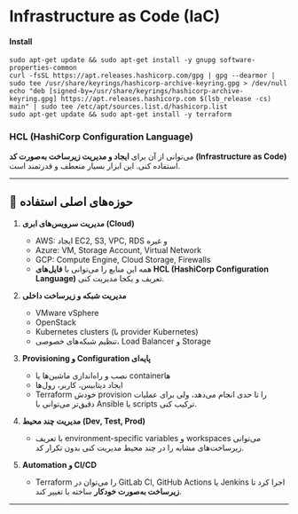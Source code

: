 # Infrastructure as Code (IaC)

#### Install
```
sudo apt-get update && sudo apt-get install -y gnupg software-properties-common
curl -fsSL https://apt.releases.hashicorp.com/gpg | gpg --dearmor | sudo tee /usr/share/keyrings/hashicorp-archive-keyring.gpg > /dev/null
echo "deb [signed-by=/usr/share/keyrings/hashicorp-archive-keyring.gpg] https://apt.releases.hashicorp.com $(lsb_release -cs) main" | sudo tee /etc/apt/sources.list.d/hashicorp.list
sudo apt-get update && sudo apt-get install -y terraform
```

### HCL (HashiCorp Configuration Language)

می‌توانی از آن برای **ایجاد و مدیریت زیرساخت به‌صورت کد (Infrastructure as Code)** استفاده کنی. این ابزار بسیار منعطف و قدرتمند است.

---

## 🔹 حوزه‌های اصلی استفاده

1. **مدیریت سرویس‌های ابری (Cloud)**

   * AWS: ایجاد EC2, S3, VPC, RDS و غیره
   * Azure: VM, Storage Account, Virtual Network
   * GCP: Compute Engine, Cloud Storage, Firewalls
   * همه این منابع را می‌توانی با **فایل‌های HCL (HashiCorp Configuration Language)** تعریف و یکجا مدیریت کنی.

2. **مدیریت شبکه و زیرساخت داخلی**

   * VMware vSphere
   * OpenStack
   * Kubernetes clusters (با provider Kubernetes)
   * تنظیم شبکه‌های خصوصی، Load Balancer و Storage

3. **Provisioning و Configuration پایه‌ای**

   * نصب و راه‌اندازی ماشین‌ها یا containerها
   * ایجاد دیتابیس، کاربر، رول‌ها
   * Terraform خودش provision را تا حدی انجام می‌دهد، ولی برای عملیات دقیق‌تر می‌توانی با Ansible یا scripts ترکیب کنی.

4. **مدیریت چند محیط (Dev, Test, Prod)**

   * با تعریف environment-specific variables و workspaces می‌توانی زیرساخت‌های مشابه را در چند محیط مدیریت کنی بدون تکرار کد.

5. **Automation و CI/CD**

   * Terraform را می‌توان در GitLab CI, GitHub Actions یا Jenkins اجرا کرد تا **زیرساخت به‌صورت خودکار** ساخته یا تغییر کند.

---



